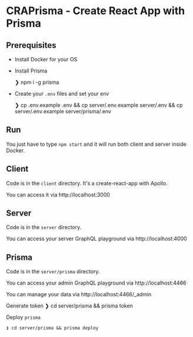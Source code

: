 # CRAPrisma - Create React App with Prisma

## Prerequisites
  - Install Docker for your OS
  - Install Prisma

    ❯ npm i -g prisma

  - Create your `.env` files and set your env

    ❯ cp .env.example .env && cp server/.env.example server/.env && cp server/.env.example server/prisma/.env

## Run
You just have to type `npm start` and it will run both client and server inside Docker.

## Client
Code is in the `client` directory.
It's a create-react-app with Apollo.

You can access it via http://localhost:3000

## Server
Code is in the `server` directory.

You can access your server GraphQL playground via http://localhost:4000

## Prisma
Code is in the `server/prisma` directory.

You can access your admin GraphQL playground via http://localhost:4466

You can manage your data via http://localhost:4466/_admin

Generate token
    ❯ cd server/prisma && prisma token

Deploy `prisma`

    ❯ cd server/prisma && prisma deploy
